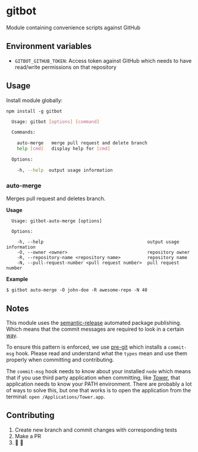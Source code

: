 # gitbot

Module containing convenience scripts against GitHub

## Environment variables

- `GITBOT_GITHUB_TOKEN`: Access token against GitHub which needs to have read/write permissions on that repository

## Usage

Install module globally:

```
npm install -g gitbot
```

```bash
  Usage: gitbot [options] [command]

  Commands:

    auto-merge   merge pull request and delete branch
    help [cmd]   display help for [cmd]

  Options:

    -h, --help  output usage information
```

### auto-merge
Merges pull request and deletes branch.

**Usage**
```
  Usage: gitbot-auto-merge [options]

  Options:

    -h, --help                                       output usage information
    -O, --owner <owner>                              repository owner
    -R, --repository-name <repository name>          repository name
    -N, --pull-request-number <pull request number>  pull request number
```

**Example**

```
$ gitbot auto-merge -O john-doe -R awesome-repo -N 40
```

## Notes

This module uses the [semantic-release](https://github.com/semantic-release/semantic-release) automated package publishing. 
Which means that the commit messages are required to look in a certain [way](https://github.com/ajoslin/conventional-changelog/blob/master/conventions/angular.md).

To ensure this pattern is enforced, we use [pre-git](https://github.com/bahmutov/pre-git) which installs a `commit-msg` hook.
Please read and understand what the `types` mean and use them properly when committing and contributing.

The `commit-msg` hook needs to know about your installed `node` which means that if you use third party application when committing, like [Tower](http://www.git-tower.com/), that application needs to know your PATH environment.
There are probably a lot of ways to solve this, but one that works is to open the application from the terminal: `open /Applications/Tower.app`.

## Contributing
1. Create new branch and commit changes with corresponding tests
2. Make a PR
3. :pray: :clap:
